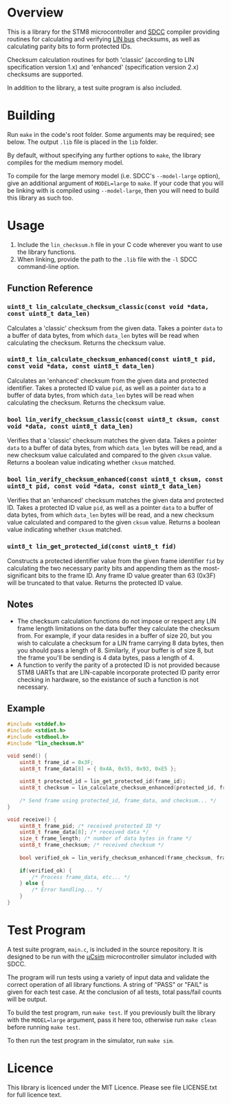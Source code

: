# Overview

This is a library for the STM8 microcontroller and [SDCC](http://sdcc.sourceforge.net/) compiler providing routines for calculating and verifying [LIN bus](https://en.wikipedia.org/wiki/Local_Interconnect_Network) checksums, as well as calculating parity bits to form protected IDs.

Checksum calculation routines for both 'classic' (according to LIN specification version 1.x) and 'enhanced' (specification version 2.x) checksums are supported.

In addition to the library, a test suite program is also included.

# Building

Run `make` in the code's root folder. Some arguments may be required; see below. The output `.lib` file is placed in the `lib` folder.

By default, without specifying any further options to `make`, the library compiles for the medium memory model.

To compile for the large memory model (i.e. SDCC's `--model-large` option), give an additional argument of `MODEL=large` to `make`. If your code that you will be linking with is compiled using `--model-large`, then you will need to build this library as such too.

# Usage

1. Include the `lin_checksum.h` file in your C code wherever you want to use the library functions.
2. When linking, provide the path to the `.lib` file with the `-l` SDCC command-line option.

## Function Reference

### `uint8_t lin_calculate_checksum_classic(const void *data, const uint8_t data_len)`

Calculates a 'classic' checksum from the given data. Takes a pointer `data` to a buffer of data bytes, from which `data_len` bytes will be read when calculating the checksum. Returns the checksum value.

### `uint8_t lin_calculate_checksum_enhanced(const uint8_t pid, const void *data, const uint8_t data_len)`

Calculates an 'enhanced' checksum from the given data and protected identifier. Takes a protected ID value `pid`, as well as a pointer `data` to a buffer of data bytes, from which `data_len` bytes will be read when calculating the checksum. Returns the checksum value.

### `bool lin_verify_checksum_classic(const uint8_t cksum, const void *data, const uint8_t data_len)`

Verifies that a 'classic' checksum matches the given data. Takes a pointer `data` to a buffer of data bytes, from which `data_len` bytes will be read, and a new checksum value calculated and compared to the given `cksum` value. Returns a boolean value indicating whether `cksum` matched.

### `bool lin_verify_checksum_enhanced(const uint8_t cksum, const uint8_t pid, const void *data, const uint8_t data_len)`

Verifies that an 'enhanced' checksum matches the given data and protected ID. Takes a protected ID value `pid`, as well as a pointer `data` to a buffer of data bytes, from which `data_len` bytes will be read, and a new checksum value calculated and compared to the given `cksum` value. Returns a boolean value indicating whether `cksum` matched.

### `uint8_t lin_get_protected_id(const uint8_t fid)`

Constructs a protected identifier value from the given frame identifier `fid` by calculating the two necessary parity bits and appending them as the most-significant bits to the frame ID. Any frame ID value greater than 63 (0x3F) will be truncated to that value. Returns the protected ID value.

## Notes

* The checksum calculation functions do not impose or respect any LIN frame length limitations on the data buffer they calculate the checksum from. For example, if your data resides in a buffer of size 20, but you wish to calculate a checksum for a LIN frame carrying 8 data bytes, then you should pass a length of 8. Similarly, if your buffer is of size 8, but the frame you'll be sending is 4 data bytes, pass a length of 4.
* A function to verify the parity of a protected ID is not provided because STM8 UARTs that are LIN-capable incorporate protected ID parity error checking in hardware, so the existance of such a function is not necessary.

## Example

```c
#include <stddef.h>
#include <stdint.h>
#include <stdbool.h>
#include "lin_checksum.h"

void send() {
	uint8_t frame_id = 0x3F;
    uint8_t frame_data[8] = { 0x4A, 0x55, 0x93, 0xE5 };
	
	uint8_t protected_id = lin_get_protected_id(frame_id);
	uint8_t checksum = lin_calculate_checksum_enhanced(protected_id, frame_data, 4);
	
	/* Send frame using protected_id, frame_data, and checksum... */
}

void receive() {
	uint8_t frame_pid; /* received protected ID */
    uint8_t frame_data[8]; /* received data */
	size_t frame_length; /* number of data bytes in frame */
	uint8_t frame_checksum; /* received checksum */
	
	bool verified_ok = lin_verify_checksum_enhanced(frame_checksum, frame_pid, frame_data, frame_length);
	
	if(verified_ok) {
		/* Process frame_data, etc... */
	} else {
		/* Error handling... */
	}
}
```

# Test Program

A test suite program, `main.c`, is included in the source repository. It is designed to be run with the [μCsim](http://mazsola.iit.uni-miskolc.hu/~drdani/embedded/ucsim/) microcontroller simulator included with SDCC.

The program will run tests using a variety of input data and validate the correct operation of all library functions. A string of "PASS" or "FAIL" is given for each test case. At the conclusion of all tests, total pass/fail counts will be output.

To build the test program, run `make test`. If you previously built the library with the `MODEL=large` argument, pass it here too, otherwise run `make clean` before running `make test`.

To then run the test program in the simulator, run `make sim`.

# Licence

This library is licenced under the MIT Licence. Please see file LICENSE.txt for full licence text.
